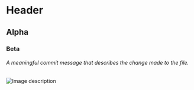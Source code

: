# Header
## Alpha
### Beta
###### A meaningful commit message that describes the change made to the file.
![Image description](https://octodex.github.com/images/yaktocat.png)
